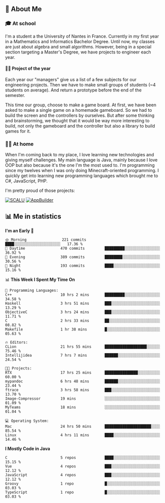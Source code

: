 ## 👀 About Me

### 🎓 At school

I'm a student a the University of Nantes in France. Currently in my first year in a Mathematics and Informatics Bachelor Degree. Until now, my classes are just about algebra and small algorithms. However, being in a special section targeting a Master's Degree, we have projects to engineer each year. 

#### 🔧🔬 Project of the year

Each year our "managers" give us a list of a few subjects for our engineering projects. Then we have to make small groups of students (~4 students on average). And return a prototype before the end of the semester.

This time our group, choose to make a game board. At first, we have been asked to make a single game on a homemade gameboard. So we had to build the screen and the controllers by ourselves. 
But after some thinking and brainstorming, we thought that it would be way more interesting to build, not only the gameboard and the controller but also a library to build games for it.

### 👨‍💻 At home

When I'm coming back to my place, I love learning new technologies and giving myself challenges. My main language is Java, mainly because I love OOP but also because it's the one I'm the most used to. I'm programming since my twelves when I was only doing Minecraft-oriented programming.  I quickly get into learning new programming languages which brought me to C#, JavaScript, PHP. 

I'm pretty proud of those projects:

[![SCALU](https://github-readme-stats.vercel.app/api/pin?username=renardfute&repo=SCALU)](https://github.com/renardfute/scalu)
[![AppBuilder](https://github-readme-stats.vercel.app/api/pin?username=pulsedev2&repo=AppBuilder)](https://github.com/pulsedev2/AppBuilder)

## 📊 Me in statistics
<!--START_SECTION:waka-->
**I'm an Early 🐤** 

```text
🌞 Morning                221 commits         ████░░░░░░░░░░░░░░░░░░░░░   17.36 % 
🌆 Daytime                470 commits         █████████░░░░░░░░░░░░░░░░   36.92 % 
🌃 Evening                389 commits         ████████░░░░░░░░░░░░░░░░░   30.56 % 
🌙 Night                  193 commits         ████░░░░░░░░░░░░░░░░░░░░░   15.16 % 
```


📊 **This Week I Spent My Time On** 

```text
💬 Programming Languages: 
C++                      10 hrs 2 mins       █████████░░░░░░░░░░░░░░░░   34.58 % 
Haskell                  3 hrs 51 mins       ███░░░░░░░░░░░░░░░░░░░░░░   13.29 % 
ObjectiveC               3 hrs 24 mins       ███░░░░░░░░░░░░░░░░░░░░░░   11.71 % 
C                        2 hrs 33 mins       ██░░░░░░░░░░░░░░░░░░░░░░░   08.82 % 
Makefile                 1 hr 38 mins        █░░░░░░░░░░░░░░░░░░░░░░░░   05.63 % 

🔥 Editors: 
CLion                    21 hrs 55 mins      ███████████████████░░░░░░   75.46 % 
Intellijidea             7 hrs 7 mins        ██████░░░░░░░░░░░░░░░░░░░   24.54 % 

🐱‍💻 Projects: 
RTX                      17 hrs 25 mins      ███████████████░░░░░░░░░░   60.00 % 
mypandoc                 6 hrs 48 mins       ██████░░░░░░░░░░░░░░░░░░░   23.44 % 
ftrace                   3 hrs 58 mins       ███░░░░░░░░░░░░░░░░░░░░░░   13.70 % 
Image-Compressor         19 mins             ░░░░░░░░░░░░░░░░░░░░░░░░░   01.09 % 
MyTeams                  18 mins             ░░░░░░░░░░░░░░░░░░░░░░░░░   01.04 % 

💻 Operating System: 
Mac                      24 hrs 50 mins      █████████████████████░░░░   85.54 % 
Linux                    4 hrs 11 mins       ████░░░░░░░░░░░░░░░░░░░░░   14.46 % 
```

**I Mostly Code in Java** 

```text
C                        5 repos             ████░░░░░░░░░░░░░░░░░░░░░   15.15 % 
Vue                      4 repos             ███░░░░░░░░░░░░░░░░░░░░░░   12.12 % 
JavaScript               4 repos             ███░░░░░░░░░░░░░░░░░░░░░░   12.12 % 
Groovy                   1 repo              █░░░░░░░░░░░░░░░░░░░░░░░░   03.03 % 
TypeScript               1 repo              █░░░░░░░░░░░░░░░░░░░░░░░░   03.03 % 
```




<!--END_SECTION:waka-->
